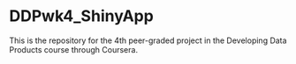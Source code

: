 # DDPwk4_ShinyApp
This is the repository for the 4th peer-graded project in the Developing Data Products course through Coursera.
